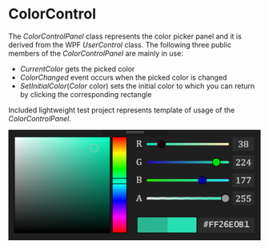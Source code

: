 # ColorControl
The _ColorControlPanel_ class represents the color picker panel and it is derived from the WPF _UserControl_ class. 
The following three public members of the _ColorControlPanel_ are mainly in use:  
  
- _CurrentColor_ gets the picked color  
- _ColorChanged_ event occurs when the picked color is changed  
- _SetInitialColor_(_Color_ color) sets the initial color to which you can return by clicking the corresponding rectangle  
  
Included lightweight test project represents template of usage of the _ColorControlPanel_.  
  
![alt text](screen.png "screen")
